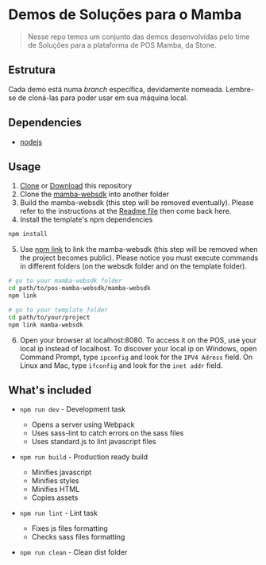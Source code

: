 # Demos de Soluções para o Mamba
> Nesse repo temos um conjunto das demos desenvolvidas pelo time de Soluções para a plataforma de POS Mamba, da Stone.

## Estrutura
Cada demo está numa _branch_ específica, devidamente nomeada. Lembre-se de cloná-las para poder usar em sua máquina local.

## Dependencies
- [nodejs](https://nodejs.org/)

## Usage
1. [Clone](https://github.com/stone-payments/pos-mamba-websdk-template) or [Download](https://github.com/stone-payments/pos-mamba-websdk-template/archive/master.zip) this repository
2. Clone the [mamba-websdk](https://github.com/stone-payments/pos-mamba-websdk/tree/master/mamba-websdk) into another folder
3. Build the mamba-websdk (this step will be removed eventually). Please refer to the instructions at the [Readme file](https://github.com/stone-payments/pos-mamba-websdk/tree/master/mamba-websdk) then come back here.
4. Install the template's npm dependencies
```bash
npm install
```
5. Use [npm link](https://docs.npmjs.com/cli/link) to link the mamba-websdk (this step will be removed when the project becomes public). Please notice you must execute commands in different folders (on the websdk folder and on the template folder).
```bash
# go to your mamba-websdk folder
cd path/to/pos-mamba-websdk/mamba-websdk
npm link

# go to your template folder
cd path/to/your/project
npm link mamba-websdk
```
6. Open your browser at localhost:8080. To access it on the POS, use your local ip instead of localhost. To discover your local ip on Windows, open Command Prompt, type `ipconfig` and look for the `IPV4 Adress` field. On Linux and Mac, type `ifconfig` and look for the `inet addr` field.

## What's included
- `npm run dev` - Development task
  - Opens a server using Webpack
  - Uses sass-lint to catch errors on the sass files
  - Uses standard.js to lint javascript files

- `npm run build` - Production ready build
  - Minifies javascript
  - Minifies styles
  - Minifies HTML
  - Copies assets

- `npm run lint` - Lint task
  - Fixes js files formatting
  - Checks sass files formatting

- `npm run clean` - Clean dist folder
